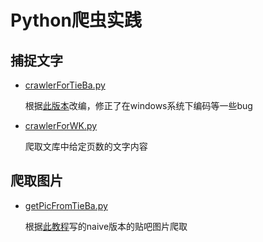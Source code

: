 # Python爬虫实践
## 捕捉文字
* [crawlerForTieBa.py](https://github.com/shinshiner/My-Projects/blob/master/Crawler/crawlerForTieBa.py)

    根据[此版本](http://python.jobbole.com/81353/)改编，修正了在windows系统下编码等一些bug
    
* [crawlerForWK.py](https://github.com/shinshiner/My-Projects/blob/master/Crawler/crawlerForWK.py)

    爬取文库中给定页数的文字内容

## 爬取图片
* [getPicFromTieBa.py](https://github.com/shinshiner/My-Projects/blob/master/Crawler/getPicFromTieBa.py)
        
    根据[此教程](http://blog.csdn.net/u012705410/article/details/47685417)写的naive版本的贴吧图片爬取
